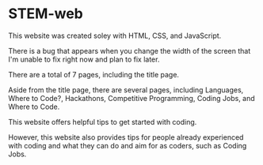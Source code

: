 # STEM-web

This website was created soley with HTML, CSS, and JavaScript.

There is a bug that appears when you change the width of the screen that I'm unable to fix right now and plan to fix later.

There are a total of 7 pages, including the title page. 

Aside from the title page, there are several pages, including Languages, Where to Code?, Hackathons, Competitive Programming, Coding Jobs, and Where to Code.

This website offers helpful tips to get started with coding.

However, this website also provides tips for people already experienced with coding and what they can do and aim for as coders, such as Coding Jobs.
